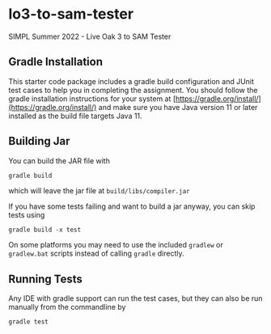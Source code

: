 # lo3-to-sam-tester
SIMPL Summer 2022 - Live Oak 3 to SAM Tester

## Gradle Installation

This starter code package includes a gradle build configuration and JUnit test cases to help you in completing the assignment.
You should follow the gradle installation instructions for your system at [https://gradle.org/install/](https://gradle.org/install/)
and make sure you have Java version 11 or later installed as the build file targets Java 11.

## Building Jar

You can build the JAR file with 
```sh
gradle build
```
which will leave the jar file at `build/libs/compiler.jar`

If you have some tests failing and want to build a jar anyway, you can skip tests using
```shell
gradle build -x test
```

On some platforms you may need to use the included `gradlew` or `gradlew.bat` scripts instead of calling `gradle` directly.

## Running Tests

Any IDE with gradle support can run the test cases, but they can also be run manually from the commandline by

```sh
gradle test
```

